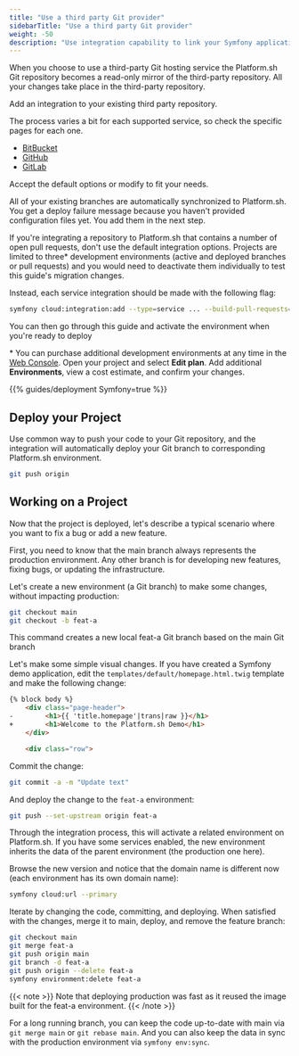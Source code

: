```yaml
---
title: "Use a third party Git provider"
sidebarTitle: "Use a third party Git provider"
weight: -50
description: "Use integration capability to link your Symfony application to an existing third party Git provider"
---
```


When you choose to use a third-party Git hosting service
the Platform.sh Git repository becomes a read-only mirror of the third-party repository.
All your changes take place in the third-party repository.

Add an integration to your existing third party repository.

The process varies a bit for each supported service, so check the specific pages for each one.

- [BitBucket](/integrations/source/bitbucket.md)
- [GitHub](/integrations/source/github.md)
- [GitLab](/integrations/source/gitlab.md)

Accept the default options or modify to fit your needs.

All of your existing branches are automatically synchronized to Platform.sh.
You get a deploy failure message because you haven't provided configuration files yet.
You add them in the next step.

If you're integrating a repository to Platform.sh that contains a number of open pull requests,
don't use the default integration options.
Projects are limited to three\* development environments (active and deployed branches or pull requests)
and you would need to deactivate them individually to test this guide's migration changes.

Instead, each service integration should be made with the following flag:

```bash
symfony cloud:integration:add --type=service ... --build-pull-requests=false
```

You can then go through this guide and activate the environment when you're ready to deploy

\* You can purchase additional development environments at any time in the [Web Console](/administration/web/_index.md).
Open your project and select **Edit plan**.
Add additional **Environments**, view a cost estimate, and confirm your changes.


{{% guides/deployment Symfony=true %}}

## Deploy your Project
Use common way to push your code to your Git repository, and the integration will automatically deploy your Git branch to corresponding Platform.sh environment.
```bash
git push origin
```

## Working on a Project

Now that the project is deployed, let's describe a typical scenario where you want to fix a bug or add a new feature.

First, you need to know that the main branch always represents the production environment. Any other branch is for developing new features, fixing bugs, or updating the infrastructure.

Let's create a new environment (a Git branch) to make some changes, without impacting production:

```bash
git checkout main
git checkout -b feat-a
```

This command creates a new local feat-a Git branch based on the main Git branch

Let's make some simple visual changes.
If you have created a Symfony demo application, edit the `templates/default/homepage.html.twig` template and make the following change:

```html {location="templates/default/homepage.html.twig"}
{% block body %}
    <div class="page-header">
-        <h1>{{ 'title.homepage'|trans|raw }}</h1>
+        <h1>Welcome to the Platform.sh Demo</h1>
    </div>

    <div class="row">
```

Commit the change:
```bash
git commit -a -m "Update text"
```

And deploy the change to the `feat-a` environment:

```bash
git push --set-upstream origin feat-a
```
Through the integration process, this will activate a related environment on Platform.sh.
If you have some services enabled, the new environment inherits the data of the parent environment (the production one here).

Browse the new version and notice that the domain name is different now (each environment has its own domain name):

```bash
symfony cloud:url --primary
```

Iterate by changing the code, committing, and deploying. When satisfied with the changes, merge it to main, deploy, and remove the feature branch:

```bash
git checkout main
git merge feat-a
git push origin main
git branch -d feat-a
git push origin --delete feat-a
symfony environment:delete feat-a
```

{{< note >}}
Note that deploying production was fast as it reused the image built for the feat-a environment.
{{< /note >}}

For a long running branch, you can keep the code up-to-date with main via `git merge main` or `git rebase main`. And you can also keep the data in sync with the production environment via `symfony env:sync`.
